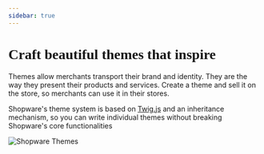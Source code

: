 ```yaml
---
sidebar: true
---
```


<h1 class="accent font-black" style="font-weight: 900; font-family: 'Poppins';">Craft beautiful themes that inspire</h1>

Themes allow merchants transport their brand and identity. They are the way they present their products and services. Create a theme and sell it on the store, so merchants can use it in their stores.

Shopware's theme system is based on [Twig.js](#) and an inheritance mechanism, so you can write individual themes without breaking Shopware's core functionalities

<div class="m-20">

![Shopware Themes](https://store.shopware.com/media/image/themes-illustration.png)

</div>

<PageRef page="/docs/guides/plugins/themes/create-a-theme"
title="Create a Theme"
sub="Create your first theme from scratch, install and activate it in your development store" />